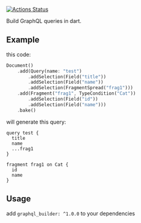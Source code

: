 [![Actions Status](https://github.com/SahandAkbarzadeh/graphql_builder/workflows/Dart%20CI/badge.svg)](https://github.com/SahandAkbarzadeh/graphql_builder/actions)

Build GraphQL queries in dart.

## Example
this code:
```dart
Document()
    .add(Query(name: "test")
        .addSelection(Field("title"))
        .addSelection(Field("name"))
        .addSelection(FragmentSpread("frag1")))
    .add(Fragment("frag1", TypeCondition("Cat"))
        .addSelection(Field("id"))
        .addSelection(Field("name")))
    .bake()
```
will generate this query:
```
query test {
  title
  name
  ...frag1
} 

fragment frag1 on Cat {
  id
  name
}
```

## Usage

add `graphql_builder: ^1.0.0` to your dependencies
